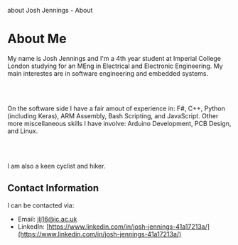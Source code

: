 about
Josh Jennings - About
<start page>

# About Me

My name is Josh Jennings and I'm a 4th year student at Imperial College London studying for an MEng in Electrical and Electronic Engineering. My main interestes are in software engineering and embedded systems.

<br><br>

On the software side I have a fair amout of experience in: F#, C++, Python (including Keras), ARM Assembly, Bash Scripting, and JavaScript. Other more miscellaneous skills I have involve: Arduino Development, PCB Design, and Linux.

<br><br>

I am also a keen cyclist and hiker.

## Contact Information

I can be contacted via:
- Email: [jlj16@ic.ac.uk](mailto:jlj16@ic.ac.uk)
- LinkedIn: [https://www.linkedin.com/in/josh-jennings-41a17213a/](https://www.linkedin.com/in/josh-jennings-41a17213a/)
